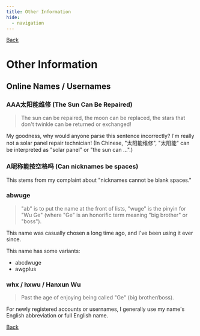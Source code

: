 ```yaml
---
title: Other Information
hide:
  - navigation
---
```


[Back](personal_information.md)

# Other Information

## Online Names / Usernames

### AAA太阳能维修 (The Sun Can Be Repaired)

> The sun can be repaired, the moon can be replaced, the stars that don't twinkle can be returned or exchanged!

My goodness, why would anyone parse this sentence incorrectly? I'm really not a solar panel repair technician! (In Chinese, "太阳能维修", "太阳能" can be interpreted as "solar panel" or "the sun can ...".)

### A昵称能按空格吗 (Can nicknames be spaces)

This stems from my complaint about "nicknames cannot be blank spaces."

### abwuge

> "ab" is to put the name at the front of lists, "wuge" is the pinyin for "Wu Ge" (where "Ge" is an honorific term meaning "big brother" or "boss").

This name was casually chosen a long time ago, and I've been using it ever since.

This name has some variants:

- abcdwuge
- awgplus

### whx / hxwu / Hanxun Wu

> Past the age of enjoying being called "Ge" (big brother/boss).

For newly registered accounts or usernames, I generally use my name's English abbreviation or full English name.

[Back](personal_information.md)
